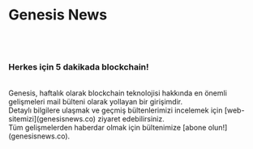 # Genesis News
<br/> <br/>
### **Herkes için 5 dakikada blockchain!**
<br/>
Genesis, haftalık olarak blockchain teknolojisi hakkında en önemli gelişmeleri mail bülteni olarak yollayan bir girişimdir.
<br/>
Detaylı bilgilere ulaşmak ve geçmiş bültenlerimizi incelemek için [web-sitemizi](genesisnews.co) ziyaret edebilirsiniz.
<br/>
Tüm gelişmelerden haberdar olmak için bültenimize [abone olun!](genesisnews.co).
